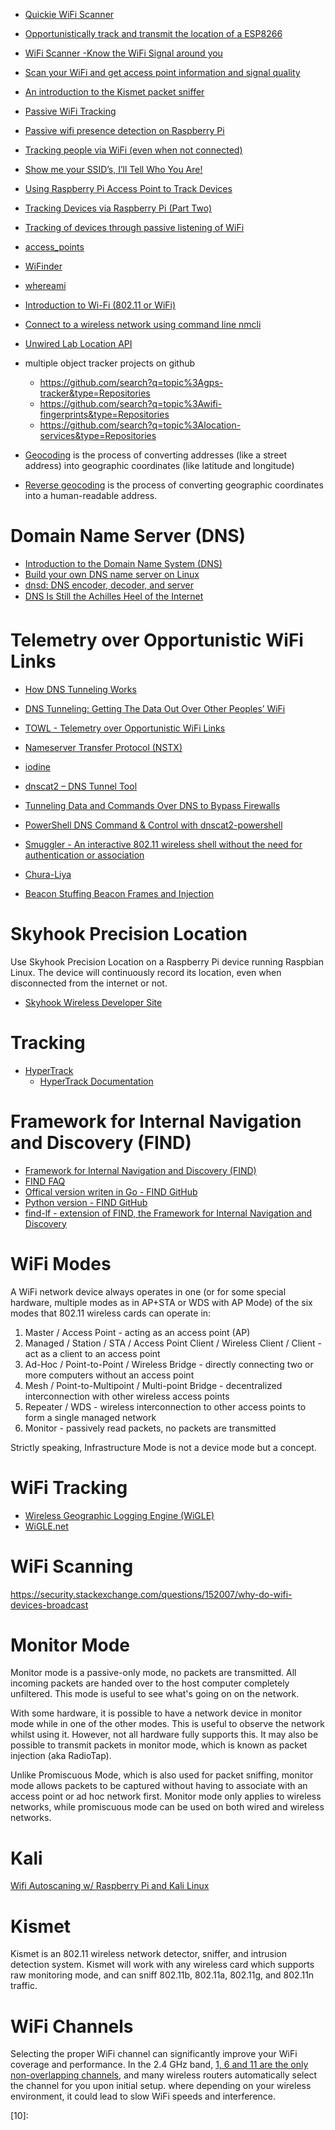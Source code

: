 * [Quickie WiFi Scanner](http://hackaday.com/2016/02/24/quickie-wifi-scanner/)
* [Opportunistically track and transmit the location of a ESP8266](https://github.com/dancudds/esp8266locationtracker)
* [WiFi Scanner -Know the WiFi Signal around you](http://www.seeedstudio.com/recipe/219-wifi-scanner-know-the-wifi-signal-around-you.html)
* [Scan your WiFi and get access point information and signal quality](https://github.com/kootenpv/access_points)
* [An introduction to the Kismet packet sniffer](https://www.linux.com/news/introduction-kismet-packet-sniffer)
* [Passive WiFi Tracking](http://edwardkeeble.com/2014/02/passive-wifi-tracking/)
* [Passive wifi presence detection on Raspberry Pi](http://umm.io/blog/passive-wifi-tracking.html)
* [Tracking people via WiFi (even when not connected)](https://www.crc.id.au/tracking-people-via-wifi-even-when-not-connected/)
* [Show me your SSID’s, I’ll Tell Who You Are!](https://blog.rootshell.be/2012/01/12/show-me-your-ssids-ill-tell-who-you-are/)
* [Using Raspberry Pi Access Point to Track Devices](https://www.yetanotherblog.com/2014/03/25/using-raspberry-pi-access-point-to-track-devices/)
* [Tracking Devices via Raspberry Pi (Part Two)](https://www.yetanotherblog.com/2014/03/25/tracking-devices-via-raspberry-pi-part-two/)
* [Tracking of devices through passive listening of WiFi](http://developers-club.com/posts/252831/)
* [access_points](https://github.com/kootenpv/access_points)
* [WiFinder](https://github.com/mpescimoro/wi-finder)
* [whereami](https://github.com/kootenpv/whereami)
* [Introduction to Wi-Fi (802.11 or WiFi)](http://ccm.net/contents/802-introduction-to-wi-fi-802-11-or-wifi)
* [Connect to a wireless network using command line nmcli](https://nullr0ute.com/2016/09/connect-to-a-wireless-network-using-command-line-nmcli/)
* [Unwired Lab Location API](https://unwiredlabs.com/)

* multiple object tracker projects on github
    * https://github.com/search?q=topic%3Agps-tracker&type=Repositories
    * https://github.com/search?q=topic%3Awifi-fingerprints&type=Repositories
    * https://github.com/search?q=topic%3Alocation-services&type=Repositories

* [Geocoding](https://unwiredlabs.com/docs/#geocoding) is the process of converting addresses (like a street address) into geographic coordinates (like latitude and longitude)
* [Reverse geocoding](https://unwiredlabs.com/docs/#reverse-geocoding) is the process of converting geographic coordinates into a human-readable address.

# Domain Name Server (DNS)
* [Introduction to the Domain Name System (DNS)](https://opensource.com/article/17/4/introduction-domain-name-system-dns)
* [Build your own DNS name server on Linux](https://opensource.com/article/17/4/build-your-own-name-server)
* [dnsd: DNS encoder, decoder, and server](https://github.com/ansuz/modern-dnsd)
* [DNS Is Still the Achilles Heel of the Internet](https://www.darkreading.com/partner-perspectives/f5/dns-is-still-the-achilles-heel-of-the-internet/a/d-id/1329019?elq_mid=78743&elq_cid=23179140&_mc=NL_NWC_EDT_NWC_converations_20170606&cid=NL_NWC_EDT_NWC_converations_20170606&elqTrackId=3d7fdc6841d24f4199ac352d2062abca&elq=25cb098a61134c4e8b49e622076230d1&elqaid=78743&elqat=1&elqCampaignId=26848)

# Telemetry over Opportunistic WiFi Links
* [How DNS Tunneling Works](http://inside-out.xyz/technology/how-dns-tunneling-works.html)
* [DNS Tunneling: Getting The Data Out Over Other Peoples’ WiFi](http://hackaday.com/2016/08/07/getting-the-data-out-over-other-peoples-wifi/)
* [TOWL - Telemetry over Opportunistic WiFi Links](http://www.phreakmonkey.com/2016/08/towl-telemetry-over-opportunistic-wifi.html)
* [Nameserver Transfer Protocol (NSTX)](http://thomer.com/howtos/nstx.html)
* [iodine](http://code.kryo.se/iodine/)
* [dnscat2 – DNS Tunnel Tool](http://www.darknet.org.uk/2016/01/dnscat2-dns-tunnel-tool/)
* [Tunneling Data and Commands Over DNS to Bypass Firewalls](https://zeltser.com/c2-dns-tunneling/)
* [PowerShell DNS Command & Control with dnscat2-powershell](http://www.blackhillsinfosec.com/?p=5578)

* [Smuggler - An interactive 802.11 wireless shell without the need for authentication or association](https://www.trustwave.com/Resources/SpiderLabs-Blog/Smuggler---An-interactive-802-11-wireless-shell-without-the-need-for-authentication-or-association/)
* [Chura-Liya](https://github.com/interference-security/Chura-Liya)
* [Beacon Stuffing Beacon Frames and Injection](https://www.youtube.com/watch?v=SPY3W_Kmq8U)

# Skyhook Precision Location
Use Skyhook Precision Location on a Raspberry Pi device running Raspbian Linux.
The device will continuously record its location, even when disconnected from the internet or not.

* [Skyhook Wireless Developer Site](http://www.skyhookwireless.com/developers)

# Tracking
* [HyperTrack](https://www.hypertrack.com/)
    * [HyperTrack Documentation](https://docs.hypertrack.com/)

# Framework for Internal Navigation and Discovery (FIND)
* [Framework for Internal Navigation and Discovery (FIND)](https://www.internalpositioning.com/)
* [FIND FAQ](https://www.internalpositioning.com/faq/)
* [Offical version writen in Go - FIND GitHub](https://github.com/schollz/find)
* [Python version - FIND GitHub](https://github.com/kootenpv/find)
* [find-lf - extension of FIND, the Framework for Internal Navigation and Discovery](https://github.com/schollz/find-lf)

# WiFi Modes
A WiFi network device always operates in one (or for some special hardware,
multiple modes as in AP+STA or WDS with AP Mode) of the six modes that 802.11 wireless cards can operate in:

1. Master / Access Point - acting as an access point (AP)
1. Managed / Station / STA / Access Point Client / Wireless Client / Client - act as a client to an access point
1. Ad-Hoc / Point-to-Point / Wireless Bridge - directly connecting two or more computers without an access point
1. Mesh / Point-to-Multipoint / Multi-point Bridge - decentralized interconnection with other wireless access points
1. Repeater / WDS - wireless interconnection to other access points to form a single managed network
1. Monitor - passively read packets, no packets are transmitted

Strictly speaking, Infrastructure Mode is not a device mode but a concept.

# WiFi Tracking
* [Wireless Geographic Logging Engine (WiGLE)](https://en.wikipedia.org/wiki/WiGLE)
* [WiGLE.net](https://wigle.net/)

# WiFi Scanning
https://security.stackexchange.com/questions/152007/why-do-wifi-devices-broadcast

# Monitor Mode
Monitor mode is a passive-only mode, no packets are transmitted. All incoming packets are handed over to the host computer completely unfiltered. This mode is useful to see what's going on on the network.

With some hardware, it is possible to have a network device in monitor mode while in one of the other modes. This is useful to observe the network whilst using it. However, not all hardware fully supports this. It may also be possible to transmit packets in monitor mode, which is known as packet injection (aka RadioTap).

Unlike Promiscuous Mode, which is also used for packet sniffing, monitor mode allows packets to be captured without having to associate with an access point or ad hoc network first. Monitor mode only applies to wireless networks, while promiscuous mode can be used on both wired and wireless networks.

# Kali
[Wifi Autoscaning w/ Raspberry Pi and Kali Linux](http://cdf123x.blogspot.com/2013/04/wifi-autoscaning-w-raspberry-pi-and.html)

# Kismet
Kismet is an 802.11 wireless network detector, sniffer, and intrusion detection system.
Kismet will work with any wireless card which supports raw monitoring mode,
and can sniff 802.11b, 802.11a, 802.11g, and 802.11n traffic.

# WiFi Channels
Selecting the proper WiFi channel can significantly improve your WiFi coverage and performance.
In the 2.4 GHz band, [1, 6 and 11 are the only non-overlapping channels][01],
and many wireless routers automatically select the channel for you upon initial setup.
where depending on your wireless environment,
it could lead to slow WiFi speeds and interference.



[01]:http://www.extremetech.com/computing/179344-how-to-boost-your-wifi-speed-by-choosing-the-right-channel
[02]:
[03]:
[04]:
[05]:
[06]:
[07]:
[08]:
[09]:
[10]:
